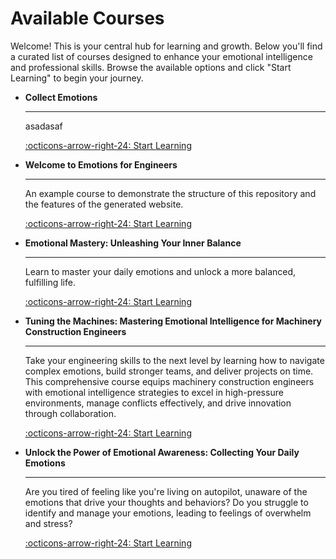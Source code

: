 # Available Courses

Welcome! This is your central hub for learning and growth. Below you'll find a curated list of courses designed to enhance your emotional intelligence and professional skills. Browse the available options and click "Start Learning" to begin your journey.

<div class="grid cards" markdown>

-   __Collect Emotions__

    ---

    asadasaf

    [:octicons-arrow-right-24: Start Learning](collect-emotions/index.md)

-   __Welcome to Emotions for Engineers__

    ---

    An example course to demonstrate the structure of this repository and the features of the generated website.

    [:octicons-arrow-right-24: Start Learning](course-example/index.md)

-   __Emotional Mastery: Unleashing Your Inner Balance__

    ---

    Learn to master your daily emotions and unlock a more balanced, fulfilling life.

    [:octicons-arrow-right-24: Start Learning](emotional-mastery-unleashing-your-inner-balance/index.md)

-   __Tuning the Machines: Mastering Emotional Intelligence for Machinery Construction Engineers__

    ---

    Take your engineering skills to the next level by learning how to navigate complex emotions, build stronger teams, and deliver projects on time. This comprehensive course equips machinery construction engineers with emotional intelligence strategies to excel in high-pressure environments, manage conflicts effectively, and drive innovation through collaboration.

    [:octicons-arrow-right-24: Start Learning](tuning-the-machines-mastering-emotional-intelligence-for-machinery-construction-engineers/index.md)

-   __Unlock the Power of Emotional Awareness: Collecting Your Daily Emotions__

    ---

    Are you tired of feeling like you're living on autopilot, unaware of the emotions that drive your thoughts and behaviors? Do you struggle to identify and manage your emotions, leading to feelings of overwhelm and stress?

    [:octicons-arrow-right-24: Start Learning](unlock-the-power-of-emotional-awareness-collecting-your-daily-emotions/index.md)

</div>

